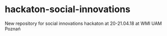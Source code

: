 # hackaton-social-innovations
New repository for social innovations hackaton at 20-21.04.18 at WMI UAM Poznań